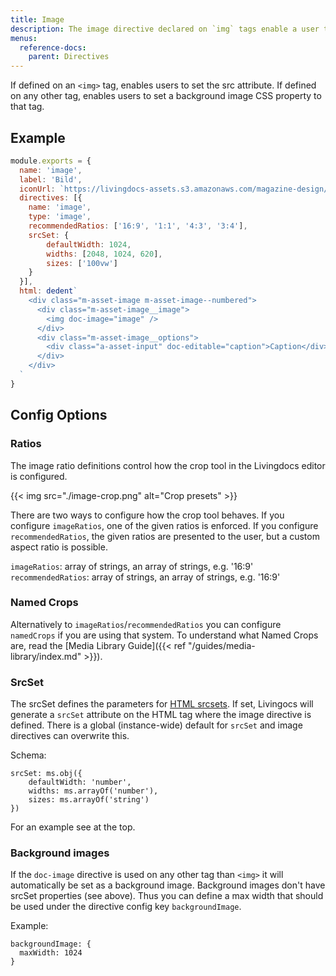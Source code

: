 ```yaml
---
title: Image
description: The image directive declared on `img` tags enable a user to make the image editable.
menus:
  reference-docs:
    parent: Directives
---
```


If defined on an `<img>` tag, enables users to set the src attribute.
If defined on any other tag, enables users to set a background image CSS property to that tag.

## Example

```js
module.exports = {
  name: 'image',
  label: 'Bild',
  iconUrl: `https://livingdocs-assets.s3.amazonaws.com/magazine-design/assets/images/icons-components/icon_image.svg`,
  directives: [{
    name: 'image',
    type: 'image',
    recommendedRatios: ['16:9', '1:1', '4:3', '3:4'],
    srcSet: {
        defaultWidth: 1024,
        widths: [2048, 1024, 620],
        sizes: ['100vw']
    }
  }],
  html: dedent`
    <div class="m-asset-image m-asset-image--numbered">
      <div class="m-asset-image__image">
        <img doc-image="image" />
      </div>
      <div class="m-asset-image__options">
        <div class="a-asset-input" doc-editable="caption">Caption</div>
      </div>
    </div>
  `
}
```

## Config Options
### Ratios

The image ratio definitions control how the crop tool in the Livingdocs editor is configured.

{{< img src="./image-crop.png" alt="Crop presets" >}}

There are two ways to configure how the crop tool behaves. If you configure `imageRatios`, one of the given ratios is enforced.
If you configure `recommendedRatios`, the given ratios are presented to the user, but a custom aspect ratio is possible.

`imageRatios`: array of strings, an array of strings, e.g. '16:9'
`recommendedRatios`: array of strings, an array of strings, e.g. '16:9'

### Named Crops
Alternatively to `imageRatios`/`recommendedRatios` you can configure `namedCrops` if you are using that system.
To understand what Named Crops are, read the [Media Library Guide]({{< ref "/guides/media-library/index.md" >}}).

### SrcSet

The srcSet defines the parameters for [HTML srcsets](https://developer.mozilla.org/en-US/docs/Learn/HTML/Multimedia_and_embedding/Responsive_images). If set, Livingocs will generate a `srcSet` attribute on the HTML tag where the image directive is defined. There is a global (instance-wide) default for `srcSet` and image directives can overwrite this.

Schema:
```
srcSet: ms.obj({
    defaultWidth: 'number',
    widths: ms.arrayOf('number'),
    sizes: ms.arrayOf('string')
})
```

For an example see at the top.

### Background images

If the `doc-image` directive is used on any other tag than `<img>` it will automatically be set as a background image.
Background images don't have srcSet properties (see above). Thus you can define a max width that should be used under the directive config key `backgroundImage`.

Example:
```
backgroundImage: {
  maxWidth: 1024
}
```
